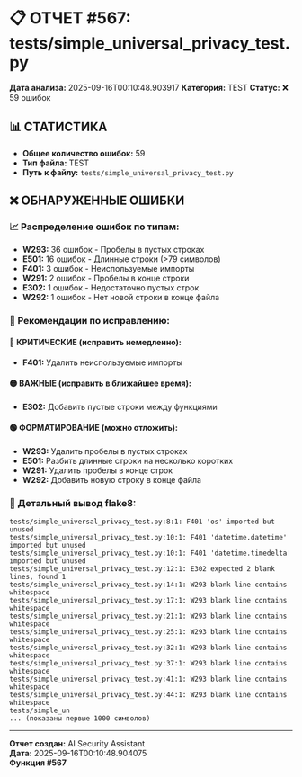 # 📋 ОТЧЕТ #567: tests/simple_universal_privacy_test.py

**Дата анализа:** 2025-09-16T00:10:48.903917
**Категория:** TEST
**Статус:** ❌ 59 ошибок

## 📊 СТАТИСТИКА

- **Общее количество ошибок:** 59
- **Тип файла:** TEST
- **Путь к файлу:** `tests/simple_universal_privacy_test.py`

## ❌ ОБНАРУЖЕННЫЕ ОШИБКИ

### 📈 Распределение ошибок по типам:

- **W293:** 36 ошибок - Пробелы в пустых строках
- **E501:** 16 ошибок - Длинные строки (>79 символов)
- **F401:** 3 ошибок - Неиспользуемые импорты
- **W291:** 2 ошибок - Пробелы в конце строки
- **E302:** 1 ошибок - Недостаточно пустых строк
- **W292:** 1 ошибок - Нет новой строки в конце файла

### 🎯 Рекомендации по исправлению:

#### 🔴 КРИТИЧЕСКИЕ (исправить немедленно):
- **F401:** Удалить неиспользуемые импорты

#### 🟡 ВАЖНЫЕ (исправить в ближайшее время):
- **E302:** Добавить пустые строки между функциями

#### 🟢 ФОРМАТИРОВАНИЕ (можно отложить):
- **W293:** Удалить пробелы в пустых строках
- **E501:** Разбить длинные строки на несколько коротких
- **W291:** Удалить пробелы в конце строк
- **W292:** Добавить новую строку в конце файла

### 📝 Детальный вывод flake8:

```
tests/simple_universal_privacy_test.py:8:1: F401 'os' imported but unused
tests/simple_universal_privacy_test.py:10:1: F401 'datetime.datetime' imported but unused
tests/simple_universal_privacy_test.py:10:1: F401 'datetime.timedelta' imported but unused
tests/simple_universal_privacy_test.py:12:1: E302 expected 2 blank lines, found 1
tests/simple_universal_privacy_test.py:14:1: W293 blank line contains whitespace
tests/simple_universal_privacy_test.py:17:1: W293 blank line contains whitespace
tests/simple_universal_privacy_test.py:21:1: W293 blank line contains whitespace
tests/simple_universal_privacy_test.py:25:1: W293 blank line contains whitespace
tests/simple_universal_privacy_test.py:32:1: W293 blank line contains whitespace
tests/simple_universal_privacy_test.py:37:1: W293 blank line contains whitespace
tests/simple_universal_privacy_test.py:41:1: W293 blank line contains whitespace
tests/simple_universal_privacy_test.py:44:1: W293 blank line contains whitespace
tests/simple_un
... (показаны первые 1000 символов)
```

---
**Отчет создан:** AI Security Assistant  
**Дата:** 2025-09-16T00:10:48.904075  
**Функция #567**

